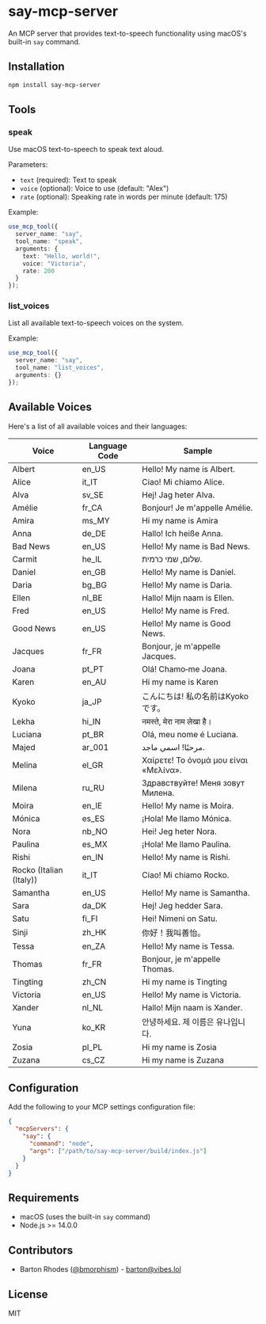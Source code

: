 # say-mcp-server

An MCP server that provides text-to-speech functionality using macOS's built-in `say` command.

## Installation

```bash
npm install say-mcp-server
```

## Tools

### speak

Use macOS text-to-speech to speak text aloud.

Parameters:
- `text` (required): Text to speak
- `voice` (optional): Voice to use (default: "Alex")
- `rate` (optional): Speaking rate in words per minute (default: 175)

Example:
```typescript
use_mcp_tool({
  server_name: "say",
  tool_name: "speak",
  arguments: {
    text: "Hello, world!",
    voice: "Victoria",
    rate: 200
  }
});
```

### list_voices

List all available text-to-speech voices on the system.

Example:
```typescript
use_mcp_tool({
  server_name: "say",
  tool_name: "list_voices",
  arguments: {}
});
```

## Available Voices

Here's a list of all available voices and their languages:

| Voice | Language Code | Sample |
|-------|--------------|---------|
| Albert | en_US | Hello! My name is Albert. |
| Alice | it_IT | Ciao! Mi chiamo Alice. |
| Alva | sv_SE | Hej! Jag heter Alva. |
| Amélie | fr_CA | Bonjour! Je m'appelle Amélie. |
| Amira | ms_MY | Hi my name is Amira |
| Anna | de_DE | Hallo! Ich heiße Anna. |
| Bad News | en_US | Hello! My name is Bad News. |
| Carmit | he_IL | שלום, שמי כרמית. |
| Daniel | en_GB | Hello! My name is Daniel. |
| Daria | bg_BG | Hello! My name is Daria. |
| Ellen | nl_BE | Hallo! Mijn naam is Ellen. |
| Fred | en_US | Hello! My name is Fred. |
| Good News | en_US | Hello! My name is Good News. |
| Jacques | fr_FR | Bonjour, je m'appelle Jacques. |
| Joana | pt_PT | Olá! Chamo‑me Joana. |
| Karen | en_AU | Hi my name is Karen |
| Kyoko | ja_JP | こんにちは! 私の名前はKyokoです。 |
| Lekha | hi_IN | नमस्ते, मेरा नाम लेखा है। |
| Luciana | pt_BR | Olá, meu nome é Luciana. |
| Majed | ar_001 | مرحبًا! اسمي ماجد. |
| Melina | el_GR | Χαίρετε! Το όνομά μου είναι «Μελίνα». |
| Milena | ru_RU | Здравствуйте! Меня зовут Милена. |
| Moira | en_IE | Hello! My name is Moira. |
| Mónica | es_ES | ¡Hola! Me llamo Mónica. |
| Nora | nb_NO | Hei! Jeg heter Nora. |
| Paulina | es_MX | ¡Hola! Me llamo Paulina. |
| Rishi | en_IN | Hello! My name is Rishi. |
| Rocko (Italian (Italy)) | it_IT | Ciao! Mi chiamo Rocko. |
| Samantha | en_US | Hello! My name is Samantha. |
| Sara | da_DK | Hej! Jeg hedder Sara. |
| Satu | fi_FI | Hei! Nimeni on Satu. |
| Sinji | zh_HK | 你好！我叫善怡。 |
| Tessa | en_ZA | Hello! My name is Tessa. |
| Thomas | fr_FR | Bonjour, je m'appelle Thomas. |
| Tingting | zh_CN | Hi my name is Tingting |
| Victoria | en_US | Hello! My name is Victoria. |
| Xander | nl_NL | Hallo! Mijn naam is Xander. |
| Yuna | ko_KR | 안녕하세요. 제 이름은 유나입니다. |
| Zosia | pl_PL | Hi my name is Zosia |
| Zuzana | cs_CZ | Hi my name is Zuzana |

## Configuration

Add the following to your MCP settings configuration file:

```json
{
  "mcpServers": {
    "say": {
      "command": "node",
      "args": ["/path/to/say-mcp-server/build/index.js"]
    }
  }
}
```

## Requirements

- macOS (uses the built-in `say` command)
- Node.js >= 14.0.0

## Contributors

- Barton Rhodes ([@bmorphism](https://github.com/bmorphism)) - barton@vibes.lol

## License

MIT
